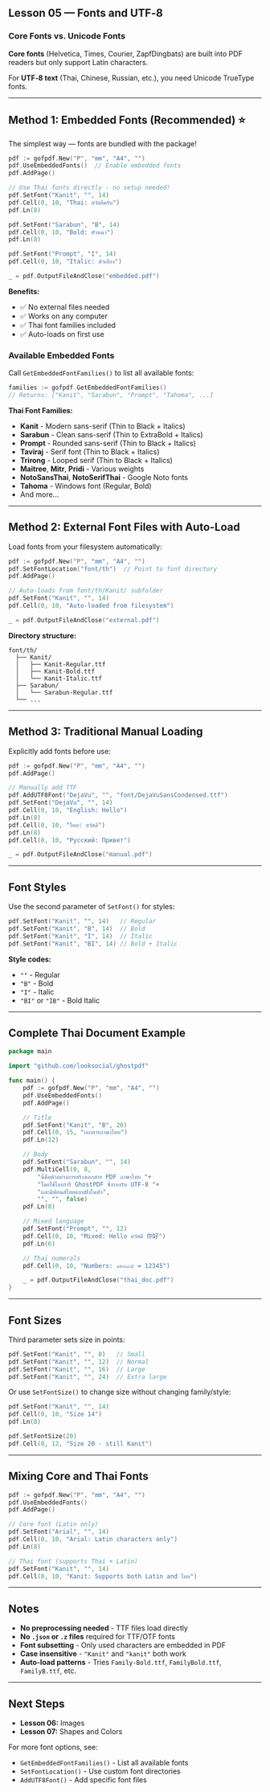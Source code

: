 ## Lesson 05 — Fonts and UTF‑8

### Core Fonts vs. Unicode Fonts

**Core fonts** (Helvetica, Times, Courier, ZapfDingbats) are built into PDF readers but only support Latin characters.

For **UTF‑8 text** (Thai, Chinese, Russian, etc.), you need Unicode TrueType fonts.

---

## Method 1: Embedded Fonts (Recommended) ⭐

The simplest way — fonts are bundled with the package!

```go
pdf := gofpdf.New("P", "mm", "A4", "")
pdf.UseEmbeddedFonts()  // Enable embedded fonts
pdf.AddPage()

// Use Thai fonts directly - no setup needed!
pdf.SetFont("Kanit", "", 14)
pdf.Cell(0, 10, "Thai: สวัสดีครับ")
pdf.Ln(8)

pdf.SetFont("Sarabun", "B", 14)
pdf.Cell(0, 10, "Bold: ตัวหนา")
pdf.Ln(8)

pdf.SetFont("Prompt", "I", 14)
pdf.Cell(0, 10, "Italic: ตัวเอียง")

_ = pdf.OutputFileAndClose("embedded.pdf")
```

**Benefits:**
- ✅ No external files needed
- ✅ Works on any computer
- ✅ Thai font families included
- ✅ Auto-loads on first use

### Available Embedded Fonts

Call `GetEmbeddedFontFamilies()` to list all available fonts:

```go
families := gofpdf.GetEmbeddedFontFamilies()
// Returns: ["Kanit", "Sarabun", "Prompt", "Tahoma", ...]
```

**Thai Font Families:**
- **Kanit** - Modern sans-serif (Thin to Black + Italics)
- **Sarabun** - Clean sans-serif (Thin to ExtraBold + Italics)
- **Prompt** - Rounded sans-serif (Thin to Black + Italics)
- **Taviraj** - Serif font (Thin to Black + Italics)
- **Trirong** - Looped serif (Thin to Black + Italics)
- **Maitree**, **Mitr**, **Pridi** - Various weights
- **NotoSansThai**, **NotoSerifThai** - Google Noto fonts
- **Tahoma** - Windows font (Regular, Bold)
- And more...

---

## Method 2: External Font Files with Auto-Load

Load fonts from your filesystem automatically:

```go
pdf := gofpdf.New("P", "mm", "A4", "")
pdf.SetFontLocation("font/th")  // Point to font directory
pdf.AddPage()

// Auto-loads from font/th/Kanit/ subfolder
pdf.SetFont("Kanit", "", 14)
pdf.Cell(0, 10, "Auto-loaded from filesystem")

_ = pdf.OutputFileAndClose("external.pdf")
```

**Directory structure:**
```
font/th/
  ├── Kanit/
  │   ├── Kanit-Regular.ttf
  │   ├── Kanit-Bold.ttf
  │   └── Kanit-Italic.ttf
  ├── Sarabun/
  │   └── Sarabun-Regular.ttf
  └── ...
```

---

## Method 3: Traditional Manual Loading

Explicitly add fonts before use:

```go
pdf := gofpdf.New("P", "mm", "A4", "")
pdf.AddPage()

// Manually add TTF
pdf.AddUTF8Font("DejaVu", "", "font/DejaVuSansCondensed.ttf")
pdf.SetFont("DejaVu", "", 14)
pdf.Cell(0, 10, "English: Hello")
pdf.Ln(8)
pdf.Cell(0, 10, "ไทย: สวัสดี")
pdf.Ln(8)
pdf.Cell(0, 10, "Русский: Привет")

_ = pdf.OutputFileAndClose("manual.pdf")
```

---

## Font Styles

Use the second parameter of `SetFont()` for styles:

```go
pdf.SetFont("Kanit", "", 14)   // Regular
pdf.SetFont("Kanit", "B", 14)  // Bold
pdf.SetFont("Kanit", "I", 14)  // Italic
pdf.SetFont("Kanit", "BI", 14) // Bold + Italic
```

**Style codes:**
- `""` - Regular
- `"B"` - Bold
- `"I"` - Italic
- `"BI"` or `"IB"` - Bold Italic

---

## Complete Thai Document Example

```go
package main

import "github.com/looksocial/ghostpdf"

func main() {
    pdf := gofpdf.New("P", "mm", "A4", "")
    pdf.UseEmbeddedFonts()
    pdf.AddPage()

    // Title
    pdf.SetFont("Kanit", "B", 20)
    pdf.Cell(0, 15, "เอกสารภาษาไทย")
    pdf.Ln(12)

    // Body
    pdf.SetFont("Sarabun", "", 14)
    pdf.MultiCell(0, 8, 
        "นี่คือตัวอย่างการสร้างเอกสาร PDF ภาษาไทย "+
        "โดยใช้ไลบรารี GhostPDF ซึ่งรองรับ UTF-8 "+
        "และมีฟอนต์ไทยแบบฝังในตัว",
        "", "", false)
    pdf.Ln(8)

    // Mixed language
    pdf.SetFont("Prompt", "", 12)
    pdf.Cell(0, 10, "Mixed: Hello สวัสดี 你好")
    pdf.Ln(6)

    // Thai numerals
    pdf.Cell(0, 10, "Numbers: ๑๒๓๔๕ = 12345")

    _ = pdf.OutputFileAndClose("thai_doc.pdf")
}
```

---

## Font Sizes

Third parameter sets size in points:

```go
pdf.SetFont("Kanit", "", 8)   // Small
pdf.SetFont("Kanit", "", 12)  // Normal
pdf.SetFont("Kanit", "", 16)  // Large
pdf.SetFont("Kanit", "", 24)  // Extra large
```

Or use `SetFontSize()` to change size without changing family/style:

```go
pdf.SetFont("Kanit", "", 14)
pdf.Cell(0, 10, "Size 14")
pdf.Ln(8)

pdf.SetFontSize(20)
pdf.Cell(0, 12, "Size 20 - still Kanit")
```

---

## Mixing Core and Thai Fonts

```go
pdf := gofpdf.New("P", "mm", "A4", "")
pdf.UseEmbeddedFonts()
pdf.AddPage()

// Core font (Latin only)
pdf.SetFont("Arial", "", 14)
pdf.Cell(0, 10, "Arial: Latin characters only")
pdf.Ln(8)

// Thai font (supports Thai + Latin)
pdf.SetFont("Kanit", "", 14)
pdf.Cell(0, 10, "Kanit: Supports both Latin and ไทย")
```

---

## Notes

- **No preprocessing needed** - TTF files load directly
- **No `.json` or `.z` files** required for TTF/OTF fonts
- **Font subsetting** - Only used characters are embedded in PDF
- **Case insensitive** - `"Kanit"` and `"kanit"` both work
- **Auto-load patterns** - Tries `Family-Bold.ttf`, `FamilyBold.ttf`, `FamilyB.ttf`, etc.

---

## Next Steps

- **Lesson 06:** Images
- **Lesson 07:** Shapes and Colors

For more font options, see:
- `GetEmbeddedFontFamilies()` - List all available fonts
- `SetFontLocation()` - Use custom font directories
- `AddUTF8Font()` - Add specific font files
